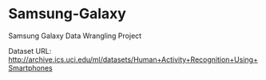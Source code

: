 # Samsung-Galaxy
Samsung Galaxy Data Wrangling Project

Dataset URL: http://archive.ics.uci.edu/ml/datasets/Human+Activity+Recognition+Using+Smartphones
